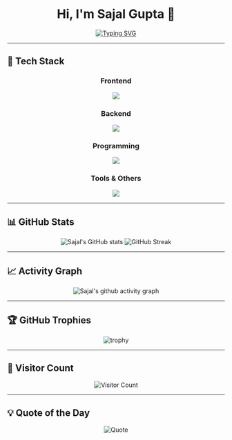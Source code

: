 <h1 align="center">Hi, I'm Sajal Gupta 👋</h1>

<!-- Animated subtitle -->
<div align="center">
<a href="#">
  <img src="https://readme-typing-svg.demolab.com?font=Fira+Code&size=22&duration=1000&pause=500&color=00FFFF&center=true&vCenter=true&width=500&lines=Open+to+Grab+Opportunities;Tech+Enthusiast+%7C+Problem+Solver;Building+Web+Apps" alt="Typing SVG" />
</a>
</div>

---

## 🚀 Tech Stack
<div align="center">

### **Frontend**
<img src="https://skillicons.dev/icons?i=html,css,js,ts,tailwind,react,redux,vite" />

### **Backend**
<img src="https://skillicons.dev/icons?i=nodejs,express,mongodb,appwrite" />

### **Programming**
<img src="https://skillicons.dev/icons?i=java" />

### **Tools & Others**
<img src="https://skillicons.dev/icons?i=git,github,vscode" />

</div>

---

## 📊 GitHub Stats
<div align="center">
  
![Sajal's GitHub stats](https://github-readme-stats.vercel.app/api?username=Sajal07k&show_icons=true&theme=tokyonight&hide_border=true)
![GitHub Streak](https://streak-stats.demolab.com?user=Sajal07k&theme=tokyonight&hide_border=true)

</div>

---

## 📈 Activity Graph
<div align="center">

![Sajal's github activity graph](https://github-readme-activity-graph.vercel.app/graph?username=Sajal07k&theme=tokyo-night&hide_border=true)

</div>

---

## 🏆 GitHub Trophies
<div align="center">
  
![trophy](https://github-profile-trophy.vercel.app/?username=Sajal07k&theme=tokyonight&no-frame=true&no-bg=true&margin-w=4)

</div>

---

## 👀 Visitor Count
<div align="center">
  
![Visitor Count](https://komarev.com/ghpvc/?username=Sajal07k&style=flat-square&color=00FFFF)

</div>

---

## 💡 Quote of the Day
<div align="center">
  
![Quote](https://quotes-github-readme.vercel.app/api?type=horizontal&theme=tokyonight)

</div>
